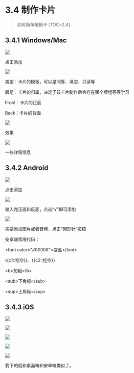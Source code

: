 # 3.4 制作卡片
> 如何简单地制卡
[TOC=2,4]
## 3.4.1 Windows/Mac

![](../.gitbook/assets/tim-tu-pian-20180926212258.png)

点击添加



![](../.gitbook/assets/tim-jie-tu-20180926225331.png)

类型：卡片的模板，可以是问答、填空、只读等

牌组：卡片的归属，决定了该卡片制作后会存在哪个牌组等等学习

Front：卡片的正面

Back：卡片的背面

![](../.gitbook/assets/tim-jie-tu-20180926225350.png)

效果

![](../.gitbook/assets/tim-jie-tu-20181003075042.png)

一些详细信息

## 3.4.2 Android

![](../.gitbook/assets/screenshot_20180927-203644.jpg)

点击添加

![](../.gitbook/assets/screenshot_20180927-203655.jpg)

输入完正面和反面，点击“√”即可添加

![](../.gitbook/assets/tim-jie-tu-20181003075450.png)

需要添加图片或者音频，点击“回形针”按钮

  
安卓端常用代码：

&lt;font color="\#0000ff"&gt;变蓝&lt;/font&gt;

{{c1::挖空}}、{{c2::挖空}}

&lt;b&gt;加粗&lt;/b&gt;

&lt;sub&gt;下角标&lt;/sub&gt;

&lt;sup&gt;上角标&lt;/sup&gt;

##  3.4.3 iOS

![](../.gitbook/assets/1af7bd7367a4593a2f8f88be090fb17e.png)

![](../.gitbook/assets/b1d310214467431250db198f41220900.png)

![](../.gitbook/assets/a9afa85328c99823bed4e7d02ae0e723.png)

![](../.gitbook/assets/2a96bc8fa4dcca5bf5674447b4851bff.png)

![](../.gitbook/assets/fad645652a556345fbcbd7d135df0fa4.png)

剩下的就和桌面端和安卓端类似了。

